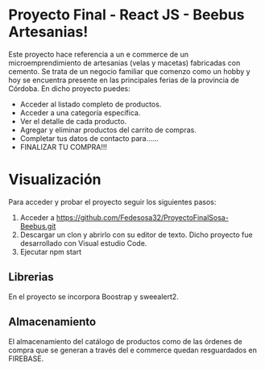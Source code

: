 # Proyecto Final - React JS - Beebus Artesanias!

Este proyecto hace referencia a un e commerce de un microemprendimiento de artesanias (velas y macetas) fabricadas con cemento.  Se trata de un negocio familiar que comenzo como un hobby y hoy se encuentra presente en las principales ferias de la provincia de Córdoba. En dicho proyecto puedes:

 - Acceder al listado completo de productos.
 - Acceder a una categoría específica.
 - Ver el detalle de cada producto.
 - Agregar y eliminar productos del carrito de compras.
 - Completar tus datos de contacto para......
 - FINALIZAR TU COMPRA!!!

# Visualización

Para acceder y probar el proyecto seguir los siguientes pasos: 

 1. Acceder a https://github.com/Fedesosa32/ProyectoFinalSosa-Beebus.git
 2. Descargar un clon y abrirlo con su editor de texto. Dicho proyecto fue desarrollado con Visual estudio Code.
 3. Ejecutar npm start

## Librerias

En el proyecto se incorpora Boostrap y sweealert2. 

## Almacenamiento
El almacenamiento del catálogo de productos como de las órdenes de compra que se generan a través del e commerce quedan resguardados en FIREBASE.